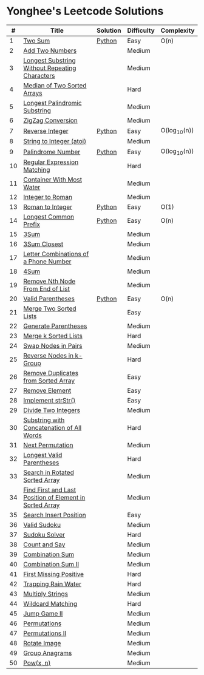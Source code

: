 # Yonghee's Leetcode Solutions


| # | Title                                             | Solution                                                                                | Difficulty | Complexity |
|---|---------------------------------------------------|-----------------------------------------------------------------------------------------|------------|------------|
| 1 | [Two Sum](https://leetcode.com/problems/two-sum/) | [Python](https://github.com/Yonghee9106/Leetcode-Solutions/blob/main/Python/0001_Two_Sum.py) | Easy  | O(n)       |
| 2 | [Add Two Numbers](https://leetcode.com/problems/add-two-numbers/) |  | Medium |  |
| 3 | [Longest Substring Without Repeating Characters](https://leetcode.com/problems/longest-substring-without-repeating-characters/) |  | Medium |  |
| 4 | [Median of Two Sorted Arrays](https://leetcode.com/problems/median-of-two-sorted-arrays/) |  | Hard |  |
| 5 | [Longest Palindromic Substring](https://leetcode.com/problems/longest-palindromic-substring/) |  | Medium |  |
| 6 | [ZigZag Conversion](https://leetcode.com/problems/zigzag-conversion/) |  | Medium |  |
| 7 | [Reverse Integer](https://leetcode.com/problems/reverse-integer/) | [Python](https://github.com/Yonghee9106/Leetcode-Solutions/blob/main/Python/0007_Reverse_Integer.py) | Easy | O(log<sub>10</sub>(n)) |
| 8 | [String to Integer (atoi)](https://leetcode.com/problems/string-to-integer-atoi/) |  | Medium |  |
| 9 | [Palindrome Number](https://leetcode.com/problems/palindrome-number/) | [Python](https://github.com/Yonghee9106/Leetcode-Solutions/blob/main/Python/0009_Palindrome_Number.py) | Easy | O(log<sub>10</sub>(n)) |
| 10 | [Regular Expression Matching](https://leetcode.com/problems/regular-expression-matching/) |  | Hard |  |
| 11 | [Container With Most Water](https://leetcode.com/problems/container-with-most-water/) |  | Medium |  |
| 12 | [Integer to Roman](https://leetcode.com/problems/integer-to-roman/) |  | Medium |  |
| 13 | [Roman to Integer](https://leetcode.com/problems/roman-to-integer/) | [Python](https://github.com/Yonghee9106/Leetcode-Solutions/blob/main/Python/0013_Roman_to_Integer.py) | Easy | O(1) |
| 14 | [Longest Common Prefix](https://leetcode.com/problems/longest-common-prefix/) | [Python](https://github.com/Yonghee9106/Leetcode-Solutions/blob/main/Python/0014_Longest_Common_Prefix.py) | Easy | O(n) |
| 15 | [3Sum](https://leetcode.com/problems/3sum/) |  | Medium |  |
| 16 | [3Sum Closest](https://leetcode.com/problems/3sum-closest/) |  | Medium |  |
| 17 | [Letter Combinations of a Phone Number](https://leetcode.com/problems/letter-combinations-of-a-phone-number/) |  | Medium |  |
| 18 | [4Sum](https://leetcode.com/problems/4sum/) |  | Medium |  |
| 19 | [Remove Nth Node From End of List](https://leetcode.com/problems/remove-nth-node-from-end-of-list/) |  | Medium |  |
| 20 | [Valid Parentheses](https://leetcode.com/problems/valid-parentheses/) | [Python](https://github.com/Yonghee9106/Leetcode-Solutions/blob/main/Python/0020_Valid_Parentheses.py) | Easy | O(n) |
| 21 | [Merge Two Sorted Lists](https://leetcode.com/problems/merge-two-sorted-lists/) |  | Easy |  |
| 22 | [Generate Parentheses](https://leetcode.com/problems/generate-parentheses/) |  | Medium |  |
| 23 | [Merge k Sorted Lists](https://leetcode.com/problems/merge-k-sorted-lists/) |  | Hard |  |
| 24 | [Swap Nodes in Pairs](https://leetcode.com/problems/swap-nodes-in-pairs/) |  | Medium |  |
| 25 | [Reverse Nodes in k-Group](https://leetcode.com/problems/reverse-nodes-in-k-group/) |  | Hard |  |
| 26 | [Remove Duplicates from Sorted Array](https://leetcode.com/problems/remove-duplicates-from-sorted-array/) |  | Easy |  |
| 27 | [Remove Element](https://leetcode.com/problems/remove-element/) |  | Easy |  |
| 28 | [Implement strStr()](https://leetcode.com/problems/implement-strstr/) |  | Easy |  |
| 29 | [Divide Two Integers](https://leetcode.com/problems/divide-two-integers/) |  | Medium |  |
| 30 | [Substring with Concatenation of All Words](https://leetcode.com/problems/substring-with-concatenation-of-all-words/) |  | Hard |  |
| 31 | [Next Permutation](https://leetcode.com/problems/next-permutation/) |  | Medium |  |
| 32 | [Longest Valid Parentheses](https://leetcode.com/problems/longest-valid-parentheses/) |  | Hard |  |
| 33 | [Search in Rotated Sorted Array](https://leetcode.com/problems/search-in-rotated-sorted-array/) |  | Medium |  |
| 34 | [Find First and Last Position of Element in Sorted Array](https://leetcode.com/problems/find-first-and-last-position-of-element-in-sorted-array/) |  | Medium |  |
| 35 | [Search Insert Position](https://leetcode.com/problems/search-insert-position/) |  | Easy |  |
| 36 | [Valid Sudoku](https://leetcode.com/problems/valid-sudoku/) |  | Medium |  |
| 37 | [Sudoku Solver](https://leetcode.com/problems/sudoku-solver/) |  | Hard |  |
| 38 | [Count and Say](https://leetcode.com/problems/count-and-say/) |  | Medium |  |
| 39 | [Combination Sum](https://leetcode.com/problems/combination-sum/) |  | Medium |  |
| 40 | [Combination Sum II](https://leetcode.com/problems/combination-sum-ii/) |  | Medium |  |
| 41 | [First Missing Positive](https://leetcode.com/problems/first-missing-positive/) |  | Hard |  |
| 42 | [Trapping Rain Water](https://leetcode.com/problems/trapping-rain-water/) |  | Hard |  |
| 43 | [Multiply Strings](https://leetcode.com/problems/multiply-strings/) |  | Medium |  |
| 44 | [Wildcard Matching](https://leetcode.com/problems/wildcard-matching/) |  | Hard |  |
| 45 | [Jump Game II](https://leetcode.com/problems/jump-game-ii/) |  | Medium |  |
| 46 | [Permutations](https://leetcode.com/problems/permutations/) |  | Medium |  |
| 47 | [Permutations II](https://leetcode.com/problems/permutations-ii/) |  | Medium |  |
| 48 | [Rotate Image](https://leetcode.com/problems/rotate-image/) |  | Medium |  |
| 49 | [Group Anagrams](https://leetcode.com/problems/group-anagrams/) |  | Medium |  |
| 50 | [Pow(x, n)](https://leetcode.com/problems/powx-n/) |  | Medium |  |
